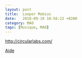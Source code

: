 ```yaml
---
layout: post
title:  Looper Mobius
date:   2018-09-10 10:56:22 +0200
category: MAO
tags: [Musique, MAO]
---
```


<http://circularlabs.com/>

[Aide](http://www.circularlabs.com/doc/v1/reference.htm)
